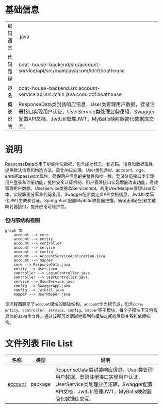# 基础信息

|      |      |
|------|------|
| 编码语言 | .java |
| 代码路径 | boat-house-backend/src/account-service/api/src/main/java/com/idcf/boathouse |
| 包名 | boat-house-backend.src.account-service.api.src.main.java.com.idcf.boathouse |
| 概述说明 | ResponseData类封装响应信息，User类管理用户数据，登录注册接口实现用户认证，UserService类处理业务逻辑，Swagger配置API文档，JwtUtil管理JWT，MyBatis映射器简化数据库交互。 |

# 说明

ResponseData类用于封装响应数据，包含成功标志、状态码、消息和数据属性，提供默认信息和构造方法，简化响应处理。User类包含id、account、age、email和password属性，确保用户信息的完整性和唯一性。登录注册接口类实现用户登录和注册功能，提供安全认证机制。用户管理接口实现增删改查功能，高效管理用户数据。UserService类继承ServiceImpl，利用UserMapper管理User实体，实现职责分离和代码复用。Swagger配置类定义API文档信息，JwtUtil类简化JWT生成和验证。Spring Boot配置MyBatis映射器扫描，确保正确识别和加载映射器接口，提升应用可维护性。


### 包内部结构视图

```mermaid
graph TD
    account --> core
    account --> entity
    account --> controller
    account --> service
    account --> config
    account --> AccountServiceApplication.java
    account --> mapper
    core --> ResponseData.java
    entity --> User.java
    controller --> LoginController.java
    controller --> UserController.java
    service --> UserService.java
    config --> SwaggerApp.java
    config --> JwtUtil.java
    mapper --> UserMapper.java
```

该流程图展示了`account`模块的层级结构，`account`作为根节点，包含`core`、`entity`、`controller`、`service`、`config`、`mapper`等子模块，每个子模块下又包含具体的Java类文件。通过该图可以清晰地看到各模块之间的层级关系和依赖结构。

# 文件列表 File List

| 名称   | 类型  | 说明 |
|-------|------|-------------|
| [account](account/_module.md) | package | ResponseData类封装响应信息，User类管理用户数据，登录注册接口实现用户认证，UserService类处理业务逻辑，Swagger配置API文档，JwtUtil管理JWT，MyBatis映射器简化数据库交互。 |


